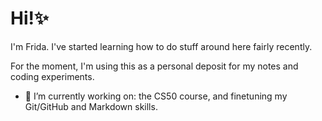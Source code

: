 # Hi!✨

I'm Frida. I've started learning how to do stuff around here fairly recently.

For the moment, I'm using this as a personal deposit for my notes and coding experiments.

- 🔭 I’m currently working on: the CS50 course, and finetuning my Git/GitHub and Markdown skills.